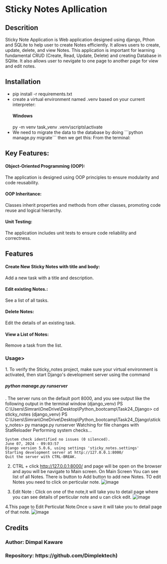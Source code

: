 # Sticky Notes Apllication

<h2>Descrition</h2>
Sticky Note Application is Web application designed using django, Pthon and SQLite to help user to create Notes efficiently. It allows users to create, update, delete, and view Notes. This application is important for learning fundamental CRUD (Create, Read, Update, Delete) and creating Database in SQlite. It also allows user to nevigate to one page to another page for view and edit notes.

<h2> Installation </h2>
<ul>
  <li>pip install -r requirements.txt</li>

  <li>create a virtual environment named .venv based on your current interpreter:</li>
       <h4>Windows</h4>
            py -m venv task_venv
           .venv\scripts\activate
   <li> We need to migrate the data to the database by doing ```python manage.py migrate``` then we get this:
       From the terminal:  </li>        
 </ul> 
<h2> Key Features:</h2>
<h4>Object-Oriented Programming (OOP):</h4> The application is designed using OOP principles to ensure modularity and code reusability.
<h4>OOP Inheritance:</h4> Classes inherit properties and methods from other classes, promoting code reuse and logical hierarchy.
<h4>Unit Testing:</h4> The application includes unit tests to ensure code reliability and correctness.

<h2> Features</h2>
<h4>Create New Sticky Notes with title and body:</h4> Add a new task with a title and description.
<h4>Edit existing Notes.: </h4>See a list of all tasks.
<h4>Delete Notes:</h4> Edit the details of an existing task.
<h4>View a List of Notes:</h4> Remove a task from the list.

<h3>Usage></h3>
1. To verify the Sticky_notes project, make sure your virtual environment is activated, then start Django's development server using the command
<h5>python manage.py runserver</h5>. The server runs on the default port 8000, and you see output like the following output in the terminal window
    (django_venv) PS C:\Users\Simran\OneDrive\Desktop\Python_bootcamp\Task24_Django> cd sticky_notes
    (django_venv) PS C:\Users\Simran\OneDrive\Desktop\Python_bootcamp\Task24_Django\sticky_notes> py manage.py runserver
    Watching for file changes with StatReloader
    Performing system checks...
    
    System check identified no issues (0 silenced).
    June 07, 2024 - 09:03:57
    Django version 5.0.6, using settings 'sticky_notes.settings'
    Starting development server at http://127.0.0.1:8000/
    Quit the server with CTRL-BREAK.

2. CTRL + click  http://127.0.0.1:8000/ and page will be open on the browser and ayou will be navigate to Main screen. On Main Screen You can see list of all Notes.
   There is button to Add button to add new Notes.
   TO edit Notes you need to click on perticular note.
   ![image](https://github.com/Dimplektech/Django/assets/163059141/e04d9981-9e7c-4648-8ee6-a47bd3eef419)

3. Edit Note : Click on one of the note,it will take you to detail page where you can see details of perticular note and u can click edit.
   ![image](https://github.com/Dimplektech/Django/assets/163059141/3f68f658-3b6d-4272-87f0-0645b9e5f881)
   
4.This page to Edit Perticulat Note.Once u save it will take you to detail page of that note.
   ![image](https://github.com/Dimplektech/Django/assets/163059141/45d45fbe-bbb3-4b8f-bf4c-3e54dc314278)

 
    
<h2>Credits</h2>
<h3> Author: Dimpal Kaware </h3>
<h3>Repository: https://github.com/Dimplektech)</h3>
